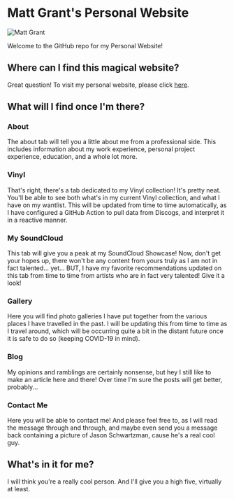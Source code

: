 # Matt Grant's Personal Website
![Matt Grant](assets/img/readme_profile.jpg)

Welcome to the GitHub repo for my Personal Website!

## Where can I find this magical website?
Great question! To visit my personal website, please click [here](https://mattgrant.dev).

## What will I find once I'm there?

### About
The about tab will tell you a little about me from a professional side. This includes information about my work experience, personal project experience, education, and a whole lot more.

### Vinyl
That's right, there's a tab dedicated to my Vinyl collection! It's pretty neat. You'll be able to see both what's in my current Vinyl collection, and what I have on my wantlist. This will be updated from time to time automatically, as I have configured a GitHub Action to pull data from Discogs, and interpret it in a reactive manner.

### My SoundCloud
This tab will give you a peak at my SoundCloud Showcase! Now, don't get your hopes up, there won't be any content from yours truly as I am not in fact talented... yet... BUT, I have my favorite recommendations updated on this tab from time to time from artists who are in fact very talented! Give it a look!

### Gallery
Here you will find photo galleries I have put together from the various places I have travelled in the past. I will be updating this from time to time as I travel around, which will be occurring quite a bit in the distant future once it is safe to do so (keeping COVID-19 in mind).

### Blog
My opinions and ramblings are certainly nonsense, but hey I still like to make an article here and there! Over time I'm sure the posts will get better, probably...

### Contact Me
Here you will be able to contact me! And please feel free to, as I will read the message through and through, and maybe even send you a message back containing a picture of Jason Schwartzman, cause he's a real cool guy.

## What's in it for me?
I will think you're a really cool person. And I'll give you a high five, virtually at least.
